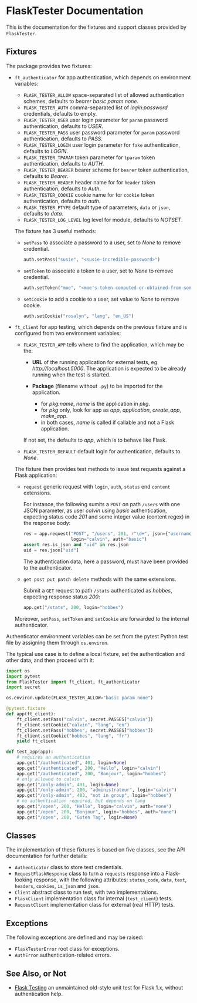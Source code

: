 # FlaskTester Documentation

This is the documentation for the fixtures and support classes provided
by `FlaskTester`.

## Fixtures

The package provides two fixtures:

- `ft_authenticator` for app authentication, which depends on environment variables:

  - `FLASK_TESTER_ALLOW` space-separated list of allowed authentication schemes,
    defaults to _bearer basic param none_.
  - `FLASK_TESTER_AUTH` comma-separated list of _login:password_ credentials,
    defaults to empty.
  - `FLASK_TESTER_USER` user login parameter for `param` password authentication,
    defaults to _USER_.
  - `FLASK_TESTER_PASS` user password parameter for `param` password authentication,
    defaults to _PASS_.
  - `FLASK_TESTER_LOGIN` user login parameter for `fake` authentication,
    defaults to _LOGIN_.
  - `FLASK_TESTER_TPARAM` token parameter for `tparam` token authentication,
    defaults to _AUTH_.
  - `FLASK_TESTER_BEARER` bearer scheme for `bearer` token authentication,
    defaults to _Bearer_.
  - `FLASK_TESTER_HEADER` header name for for `header` token authentication,
    defaults to _Auth_.
  - `FLASK_TESTER_COOKIE` cookie name for for `cookie` token authentication,
    defaults to _auth_.
  - `FLASK_TESTER_PTYPE` default type of parameters, `data` or `json`,
    defaults to _data_.
  - `FLASK_TESTER_LOG_LEVEL` log level for module,
    defaults to _NOTSET_.

  The fixture has 3 useful methods:

  - `setPass` to associate a password to a user, set to _None_ to remove credential.

    ```python
    auth.setPass("susie", "<susie-incredible-password>")
    ```

  - `setToken` to associate a token to a user, set to _None_ to remove credential.

    ```python
    auth.setToken("moe", "<moe's-token-computed-or-obtained-from-somewhere>")
    ```

  - `setCookie` to add a cookie to a user, set value to _None_ to remove cookie.

    ```python
    auth.setCookie("rosalyn", "lang", "en_US")
    ```

- `ft_client` for app testing, which depends on the previous fixture and
  is configured from two environment variables:

  - `FLASK_TESTER_APP` tells where to find the application, which may be the:

    - **URL** of the running application for external tests, eg _http://localhost:5000_.
      The application is expected to be already running when the test is started.
  
    - **Package** (filename without `.py`) to be imported for the application.
      - for _pkg:name_, _name_ is the application in _pkg_.
      - for _pkg_ only, look for app as _app_, _application_, _create_app_, _make_app_.
      - in both cases, _name_ is called if callable and not a Flask application.
  
    If not set, the defaults to _app_, which is to behave like Flask.

  - `FLASK_TESTER_DEFAULT` default login for authentication, defaults to _None_.

  The fixture then provides test methods to issue test requests against a Flask application:

  - `request` generic request with `login`, `auth`, `status` end `content` extensions.

    For instance, the following sumits a `POST` on path `/users` with one JSON parameter,
    as user _calvin_ using _basic_ authentication,
    expecting status code _201_ and some integer value (content regex) in the response body:

    ```python
    res = app.request("POST", "/users", 201, r"\d+", json={"username": "hobbes"},
                      login="calvin", auth="basic")
    assert res.is_json and "uid" in res.json
    uid = res.json["uid"]
    ```

    The authentication data, here a password, must have been provided to the authenticator.

  - `get post put patch delete` methods with the same extensions.

    Submit a `GET` request to path `/stats` authenticated as _hobbes_,
    expecting response status _200_:

    ```python
    app.get("/stats", 200, login="hobbes")
    ```

  Moreover, `setPass`, `setToken` and `setCookie` are forwarded to the internal authenticator.

Authenticator environment variables can be set from the pytest Python test file by
assigning them through `os.environ`.

The typical use case is to define a local fixture, set the authentication and
other data, and then proceed with it:

```python
import os
import pytest
from FlaskTester import ft_client, ft_authenticator
import secret

os.environ.update(FLASK_TESTER_ALLOW="basic param none")

@pytest.fixture
def app(ft_client):
    ft_client.setPass("calvin", secret.PASSES["calvin"])
    ft_client.setCookie("calvin", "lang", "en")
    ft_client.setPass("hobbes", secret.PASSES["hobbes"])
    ft_client.setCookie("hobbes", "lang", "fr")
    yield ft_client

def test_app(app):
    # requires an authentication
    app.get("/authenticated", 401, login=None)
    app.get("/authenticated", 200, "Hello", login="calvin")
    app.get("/authenticated", 200, "Bonjour", login="hobbes")
    # only allowed to calvin
    app.get("/only-admin", 401, login=None)
    app.get("/only-admin", 200, "administrateur", login="calvin")
    app.get("/only-admin", 403, "not in group", login="hobbes")
    # no authentication required, but depends on lang
    app.get("/open", 200, "Hello", login="calvin", auth="none")
    app.get("/open", 200, "Bonjour", login="hobbes", auth="none")
    app.get("/open", 200, "Guten Tag", login=None)
```

## Classes

The implementation of these fixtures is based on five classes, see the API
documentation for further details:

- `Authenticator` class to store test credentials.
- `RequestFlaskResponse` class to turn a `requests` response into
  a Flask-looking response, with the following attributes: `status_code`,
  `data`, `text`, `headers`, `cookies`, `is_json` and `json`.
- `Client` abstract class to run test, with two implementations.
- `FlaskClient` implementation class for internal (`test_client`) tests.
- `RequestClient` implementation class for external (real HTTP) tests.

## Exceptions

The following exceptions are defined and may be raised:

- `FlaskTesterError` root class for exceptions.
- `AuthError` authentication-related errors.

## See Also, or Not

- [Flask Testing](https://github.com/jarus/flask-testing) an unmaintained
  old-style unit test for Flask 1.x, without authentication help.
